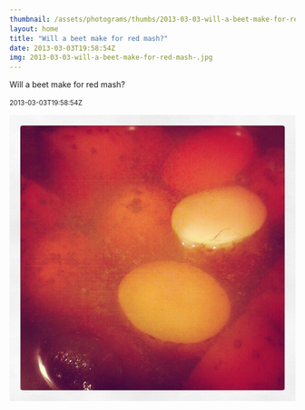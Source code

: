 ```yaml
---
thumbnail: /assets/photograms/thumbs/2013-03-03-will-a-beet-make-for-red-mash-.jpg
layout: home
title: "Will a beet make for red mash?"
date: 2013-03-03T19:58:54Z
img: 2013-03-03-will-a-beet-make-for-red-mash-.jpg
---
```


Will a beet make for red mash?

<small>2013-03-03T19:58:54Z</small>

![Will a beet make for red mash?](2013-03-03-will-a-beet-make-for-red-mash-.jpg)
